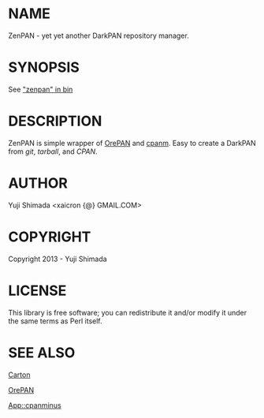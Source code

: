# NAME

ZenPAN - yet yet another DarkPAN repository manager.

# SYNOPSIS

See ["zenpan" in bin](http://search.cpan.org/perldoc?bin#zenpan)

# DESCRIPTION

ZenPAN is simple wrapper of [OrePAN](http://search.cpan.org/perldoc?OrePAN) and [cpanm](http://search.cpan.org/perldoc?cpanm).
Easy to create a DarkPAN from _git_, _tarball_, and _CPAN_.

# AUTHOR

Yuji Shimada <xaicron {@} GMAIL.COM>

# COPYRIGHT

Copyright 2013 - Yuji Shimada

# LICENSE

This library is free software; you can redistribute it and/or modify
it under the same terms as Perl itself.

# SEE ALSO

[Carton](http://search.cpan.org/perldoc?Carton)

[OrePAN](http://search.cpan.org/perldoc?OrePAN)

[App::cpanminus](http://search.cpan.org/perldoc?App::cpanminus)
